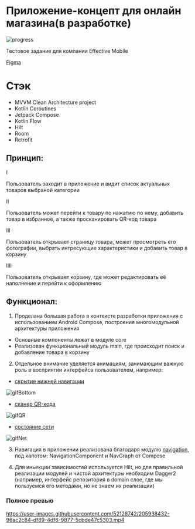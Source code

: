 <h1 align="left">Приложение-концепт для онлайн магазина(в разработке)</h1>

![progress](https://img.shields.io/badge/Progress-In%20work-yellow)

Тестовое задание для компании Effective Mobile

[Figma](https://www.figma.com/file/uBgR9MCzE8e4dca2tzuB8b/test2?node-id=0%3A1&t=yBiPYIySqOorkBCY-0)

<h1 align="left">Стэк </h1>

- MVVM Clean Architecture project
- Kotlin Coroutines
- Jetpack Compose
- Kotlin Flow
- Hilt
- Room
- Retrofit

<h2 align="left">Принцип: </h2>

I

Пользователь заходит в приложение и видит список актуальных товаров выбраной категории


II

Пользователь может перейти к товару по нажатию по нему, добавить товар в избранное, а также просканировать QR-код товара

III

Пользователь открывает страницу товара, может просмотреть его фотографии, выбрать интресующие характеристики и добавить товар в корзину

IIII

Пользователь открывает корзину, где может редактировать её наполнение и перейти к оформлению


<h2 align="left">Функционал: </h2>

1) Проделана большая работа в контексте разработки приложения с использованием Android Compose, построения многомодульной архитектуры приложения
- Основные компоненты лежат в модуле core 
- Реализован функциональный модуль main, где происходит поиск и добавление товара в корзину

2) Отдельное внимание уделяется анимациям, занимающим важную роль в восприятии интерфейса пользователем, например:
- [скрытие нижней навигации](https://github.com/KirsonBrz/EcommerceConcept/blob/master/core/ui/uikit/src/main/java/com/kirson/ecommerceconcept/components/BottomNavigationBar.kt)

![gifBottom](https://media.giphy.com/media/eMIn9D2kMMofkSNaf9/giphy.gif)

- [сканер QR-кода](https://github.com/KirsonBrz/EcommerceConcept/blob/master/core/ui/uikit/src/main/java/com/kirson/ecommerceconcept/components/BottomNavigationBar.kt)

![gifQR](https://media.giphy.com/media/8494H3ut6FSDT7yKSu/giphy.gif)

- [состояние сети](https://github.com/KirsonBrz/EcommerceConcept/blob/master/core/ui/uikit/src/main/java/com/kirson/ecommerceconcept/components/BottomNavigationBar.kt)

![gifNet](https://media.giphy.com/media/iyNFm4utfVpVPC6U3E/giphy.gif)

3) Навигация в приложении реализована благодаря модулю [navigation](https://github.com/KirsonBrz/EcommerceConcept/tree/master/navigation), под капотом: NavigationComponent и NavGraph от Compose

4) Для иньекции зависимостей используется Hilt, но для правильной реализации модулей и чистой архитектуры необходим Dagger2 (например, интерфейс репозитория в domain слое, где мы пользуемся его методами, но не знаем их реализации)

<h3 align="left">Полное превью</h3>



https://user-images.githubusercontent.com/52128742/205938432-96ac2c84-df89-4df6-9877-5cbde47c5303.mp4


